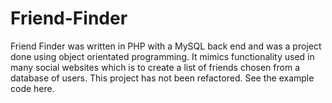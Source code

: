 Friend-Finder
=================
Friend Finder was written in PHP with a MySQL back end and was a project done using object orientated programming. It mimics functionality used in many social websites which is to create a list of friends chosen from a database of users. This project has not been refactored. See the example code here.
